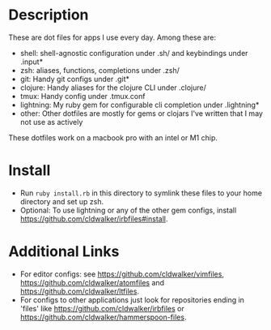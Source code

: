 # Description

These are dot files for apps I use every day.
Among these are:

* shell: shell-agnostic configuration under .sh/ and keybindings under .input\*
* zsh: aliases, functions, completions under .zsh/
* git: Handy git configs under .git\*
* clojure: Handy aliases for the clojure CLI under .clojure/
* tmux: Handy config under .tmux.conf
* lightning: My ruby gem for configurable cli completion under .lightning\*
* other: Other dotfiles are mostly for gems or clojars I've written that I may not use as actively

These dotfiles work on a macbook pro with an intel or M1 chip.

# Install

* Run `ruby install.rb` in this directory to symlink these files to
  your home directory and set up zsh.
* Optional: To use lightning or any of the other gem configs, install
  https://github.com/cldwalker/irbfiles#install.

# Additional Links

* For editor configs: see https://github.com/cldwalker/vimfiles,
  https://github.com/cldwalker/atomfiles and https://github.com/cldwalker/ltfiles.
* For configs to other applications just look for repositories ending in 'files' like
  https://github.com/cldwalker/irbfiles or https://github.com/cldwalker/hammerspoon-files.
